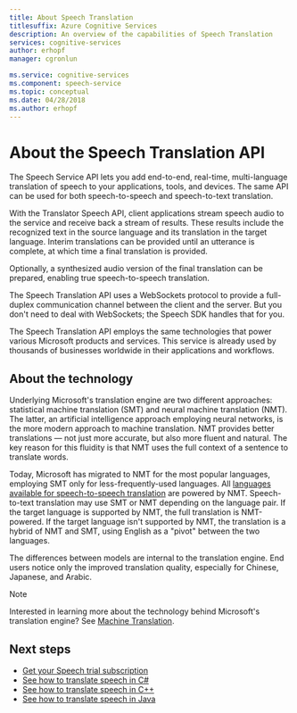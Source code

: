 ```yaml
---
title: About Speech Translation
titlesuffix: Azure Cognitive Services
description: An overview of the capabilities of Speech Translation
services: cognitive-services
author: erhopf
manager: cgronlun

ms.service: cognitive-services
ms.component: speech-service
ms.topic: conceptual
ms.date: 04/28/2018
ms.author: erhopf
---
```


# About the Speech Translation API

The Speech Service API lets you add end-to-end, real-time, multi-language translation  of speech to your applications, tools, and devices. The same API can be used for both speech-to-speech and speech-to-text translation.

With the Translator Speech API, client applications stream speech audio to the service and receive back a stream of results. These results include the recognized text in the source language and its translation in the target language. Interim translations can be provided until an utterance is complete, at which time a final translation is provided.

Optionally, a synthesized audio version of the final translation can be prepared, enabling true speech-to-speech translation.

The Speech Translation API uses a WebSockets protocol to provide a full-duplex communication channel between the client and the server. But you don't need to deal with WebSockets; the Speech SDK handles that for you.

The Speech Translation API employs the same technologies that power various Microsoft products and services. This service is already used by thousands of businesses worldwide in their applications and workflows.

## About the technology

Underlying Microsoft's translation engine are two different approaches: statistical machine translation (SMT) and neural machine translation (NMT). The latter, an artificial intelligence approach employing neural networks, is the more modern approach to machine translation. NMT provides better translations — not just more accurate, but also more fluent and natural. The key reason for this fluidity is that NMT uses the full context of a sentence to translate words.

Today, Microsoft has migrated to NMT for the most popular languages, employing SMT only for less-frequently-used languages. All [languages available for speech-to-speech translation](language-support.md#speech-translation) are powered by NMT. Speech-to-text translation may use SMT or NMT depending on the language pair. If the target language is supported by NMT, the full translation is NMT-powered. If the target language isn't supported by NMT, the translation is a hybrid of NMT and SMT, using English as a "pivot" between the two languages.

The differences between models are internal to the translation engine. End users notice only the improved translation quality, especially for Chinese, Japanese, and Arabic.

> [!NOTE]
> Interested in learning more about the technology behind Microsoft's translation engine? See [Machine Translation](https://www.microsoft.com/en-us/translator/mt.aspx).

## Next steps

* [Get your Speech trial subscription](https://azure.microsoft.com/try/cognitive-services/)
* [See how to translate speech in C#](how-to-translate-speech-csharp.md)
* [See how to translate speech in C++](how-to-translate-speech-cpp.md)
* [See how to translate speech in Java](how-to-translate-speech-java.md)
